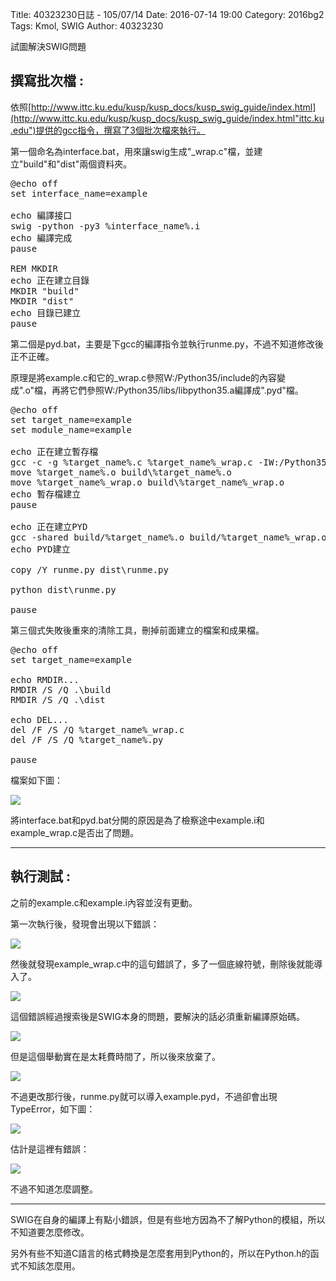 Title: 40323230日誌 - 105/07/14
Date: 2016-07-14 19:00
Category: 2016bg2
Tags: Kmol, SWIG
Author: 40323230


試圖解決SWIG問題

<!-- PELICAN_END_SUMMARY -->

<h2>撰寫批次檔 :</h2>

依照[http://www.ittc.ku.edu/kusp/kusp_docs/kusp_swig_guide/index.html](http://www.ittc.ku.edu/kusp/kusp_docs/kusp_swig_guide/index.html"ittc.ku.edu")提供的gcc指令，撰寫了3個批次檔來執行。

第一個命名為interface.bat，用來讓swig生成"_wrap.c"檔，並建立"build"和"dist"兩個資料夾。

<pre class="brush: c">
@echo off
set interface_name=example

echo 編譯接口
swig -python -py3 %interface_name%.i
echo 編譯完成
pause

REM MKDIR
echo 正在建立目錄
MKDIR "build"
MKDIR "dist"
echo 目錄已建立
pause
</pre>

第二個是pyd.bat，主要是下gcc的編譯指令並執行runme.py，不過不知道修改後正不正確。

原理是將example.c和它的_wrap.c參照W:/Python35/include的內容變成".o"檔，再將它們參照W:/Python35/libs/libpython35.a編譯成".pyd"檔。

<pre class="brush: c">
@echo off
set target_name=example
set module_name=example

echo 正在建立暫存檔
gcc -c -g %target_name%.c %target_name%_wrap.c -IW:/Python35/include
move %target_name%.o build\%target_name%.o
move %target_name%_wrap.o build\%target_name%_wrap.o
echo 暫存檔建立
pause

echo 正在建立PYD
gcc -shared build/%target_name%.o build/%target_name%_wrap.o W:/Python35/libs/libpython35.a -o dist/%module_name%.pyd
echo PYD建立

copy /Y runme.py dist\runme.py

python dist\runme.py

pause
</pre>

第三個式失敗後重來的清除工具，刪掉前面建立的檔案和成果檔。

<pre class="brush: c">
@echo off
set target_name=example

echo RMDIR...
RMDIR /S /Q .\build
RMDIR /S /Q .\dist

echo DEL...
del /F /S /Q %target_name%_wrap.c
del /F /S /Q %target_name%.py

pause
</pre>

檔案如下圖：

![](https://raw.githubusercontent.com/coursemdetw/project_site_files/gh-pages/files/2016spring/g2/Python_solvespace/0714_01.jpg)

將interface.bat和pyd.bat分開的原因是為了檢察途中example.i和example_wrap.c是否出了問題。

<hr>

<h2>執行測試 :</h2>

之前的example.c和example.i內容並沒有更動。

第一次執行後，發現會出現以下錯誤：

![](https://raw.githubusercontent.com/coursemdetw/project_site_files/gh-pages/files/2016spring/g2/Python_solvespace/0714_02.jpg)

然後就發現example_wrap.c中的這句錯誤了，多了一個底線符號，刪除後就能導入了。

![](https://raw.githubusercontent.com/coursemdetw/project_site_files/gh-pages/files/2016spring/g2/Python_solvespace/0714_03.jpg)

這個錯誤經過搜索後是SWIG本身的問題，要解決的話必須重新編譯原始碼。

![](https://raw.githubusercontent.com/coursemdetw/project_site_files/gh-pages/files/2016spring/g2/Python_solvespace/0714_04.jpg)

但是這個舉動實在是太耗費時間了，所以後來放棄了。

![](https://raw.githubusercontent.com/coursemdetw/project_site_files/gh-pages/files/2016spring/g2/Python_solvespace/0714_05.jpg)

不過更改那行後，runme.py就可以導入example.pyd，不過卻會出現TypeError，如下圖：

![](https://raw.githubusercontent.com/coursemdetw/project_site_files/gh-pages/files/2016spring/g2/Python_solvespace/0714_06.jpg)

估計是這裡有錯誤：

![](https://raw.githubusercontent.com/coursemdetw/project_site_files/gh-pages/files/2016spring/g2/Python_solvespace/0714_07.jpg)

不過不知道怎麼調整。

<hr>

SWIG在自身的編譯上有點小錯誤，但是有些地方因為不了解Python的模組，所以不知道要怎麼修改。

另外有些不知道C語言的格式轉換是怎麼套用到Python的，所以在Python.h的函式不知該怎麼用。